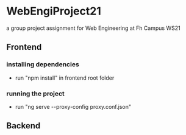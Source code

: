 # WebEngiProject21
a group project assignment for Web Engineering at Fh Campus WS21

## Frontend

### installing dependencies

- run "npm install" in frontend root folder

### running the project

- run "ng serve --proxy-config proxy.conf.json"



## Backend

